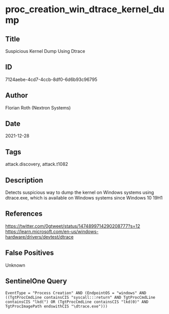 # proc_creation_win_dtrace_kernel_dump

## Title
Suspicious Kernel Dump Using Dtrace

## ID
7124aebe-4cd7-4ccb-8df0-6d6b93c96795

## Author
Florian Roth (Nextron Systems)

## Date
2021-12-28

## Tags
attack.discovery, attack.t1082

## Description
Detects suspicious way to dump the kernel on Windows systems using dtrace.exe, which is available on Windows systems since Windows 10 19H1

## References
https://twitter.com/0gtweet/status/1474899714290208777?s=12
https://learn.microsoft.com/en-us/windows-hardware/drivers/devtest/dtrace

## False Positives
Unknown

## SentinelOne Query
```
EventType = "Process Creation" AND (EndpointOS = "windows" AND ((TgtProcCmdLine containsCIS "syscall:::return" AND TgtProcCmdLine containsCIS "lkd(") OR (TgtProcCmdLine containsCIS "lkd(0)" AND TgtProcImagePath endswithCIS "\dtrace.exe")))

```